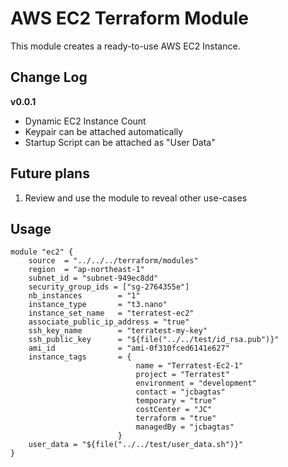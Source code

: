 # AWS EC2 Terraform Module
This module creates a ready-to-use AWS EC2 Instance.

## Change Log
**v0.0.1**
- Dynamic EC2 Instance Count
- Keypair can be attached automatically
- Startup Script can be attached as "User Data"

## Future plans
1. Review and use the module to reveal other use-cases

## Usage
```hcl
module "ec2" {
    source  = "../../../terraform/modules"
    region  = "ap-northeast-1"
    subnet_id = "subnet-949ec8dd"
    security_group_ids = ["sg-2764355e"]
    nb_instances        = "1"
    instance_type       = "t3.nano"
    instance_set_name   = "terratest-ec2"
    associate_public_ip_address = "true"
    ssh_key_name        = "terratest-my-key"
    ssh_public_key      = "${file("../../test/id_rsa.pub")}"
    ami_id              = "ami-0f310fced6141e627"
    instance_tags       = {
                            name = "Terratest-Ec2-1"
                            project = "Terratest"
                            environment = "development"
                            contact = "jcbagtas"
                            temporary = "true"
                            costCenter = "JC"
                            terraform = "true"
                            managedBy = "jcbagtas"
                        }
    user_data = "${file("../../test/user_data.sh")}"
}
```